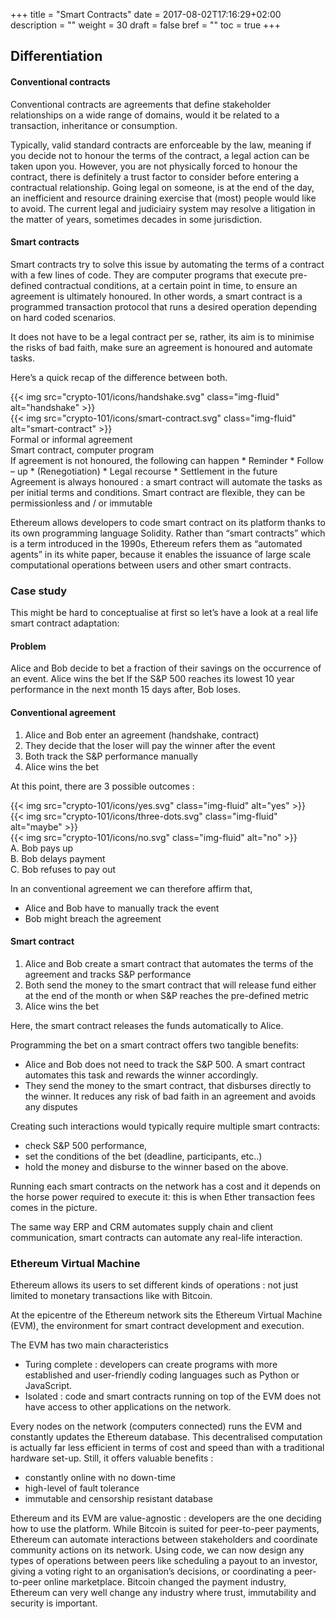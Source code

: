 +++
title = "Smart Contracts"
date = 2017-08-02T17:16:29+02:00
description = ""
weight = 30
draft = false
bref = ""
toc = true
+++


## Differentiation



#### Conventional contracts


Conventional contracts are agreements that define stakeholder relationships on a wide range of domains, would it be related to a transaction, inheritance or consumption. 

Typically, valid standard contracts are enforceable by the law, meaning if you decide not to honour the terms of the contract, a legal action can be taken upon you. 
However, you are not physically forced to honour the contract, there is definitely a trust factor to consider before entering a contractual relationship. Going legal on someone, is at the end of the day, an inefficient and resource draining exercise that (most) people would like to avoid.
The current legal and judiciairy system may resolve a litigation in the matter of years, sometimes decades in some jurisdiction.



#### Smart contracts


Smart contracts try to solve this issue by automating the terms of a contract with a few lines of code. 
They are computer programs that execute pre-defined contractual conditions, at a certain point in time, to ensure an agreement is ultimately honoured. 
In other words, a smart contract is a programmed transaction protocol that runs a desired operation depending on hard coded scenarios.

It does not have to be a legal contract per se, rather, its aim is to minimise the risks of bad faith, make sure an agreement is honoured and automate tasks. 

Here’s a quick recap of the difference between both.

<div class="container">
  <div class="row">
    <div class="col">
      {{< img src="crypto-101/icons/handshake.svg" class="img-fluid" alt="handshake" >}}
    </div>
    <div class="col">
      {{< img src="crypto-101/icons/smart-contract.svg" class="img-fluid" alt="smart-contract" >}}
    </div>
  </div>
   <div class="row">
    <div class="col">
      Formal or informal agreement
    </div>
    <div class="col">
      Smart contract, computer program
    </div>
  </div>
  <div class="row">
    <div class="col">
     If agreement is not honoured, the following can happen
      * Reminder
      * Follow – up
      * (Renegotiation)
      * Legal recourse
      * Settlement in the future
    </div>
    <div class="col">
      Agreement is always honoured : a smart contract will automate the tasks as per initial terms and conditions. Smart contract are flexible, they can be permissionless and / or immutable
    </div>
  </div>
 </div>
 
 
 
Ethereum allows developers to code smart contract on its platform thanks to its own programming language Solidity. 
Rather than “smart contracts” which is a term introduced in the 1990s, Ethereum refers them as “automated agents” in its white paper, because it enables the issuance of large scale computational operations between users and other smart contracts.





### Case study


This might be hard to conceptualise at first so let’s have a look at a real life smart contract adaptation:



#### Problem


Alice and Bob decide to bet a fraction of their savings on the occurrence of an event. 
Alice wins the bet If the S&P 500 reaches its lowest 10 year performance in the next month
15 days after, Bob loses. 



#### Conventional agreement


1. Alice and Bob enter an agreement (handshake, contract)
2. They decide that the loser will pay the winner after the event
3. Both track the S&P performance manually
4. Alice wins the bet

At this point, there are 3 possible outcomes :


<div class="container">
  <div class="row">
    <div class="col">
     {{< img src="crypto-101/icons/yes.svg" class="img-fluid" alt="yes" >}}
    </div>
    <div class="col">
     {{< img src="crypto-101/icons/three-dots.svg" class="img-fluid" alt="maybe" >}}
    </div>
    <div class="col">
     {{< img src="crypto-101/icons/no.svg" class="img-fluid" alt="no" >}}
    </div>
  </div>
  <div class="row">
    <div class="col">
      A. Bob pays up
    </div>
    <div class="col">
      B. Bob delays payment
    </div>
    <div class="col">
      C. Bob refuses to pay out
    </div>
  </div>
</div>
 
 
In an conventional agreement we can therefore affirm that,
* Alice and Bob have to manually track the event
* Bob might breach the agreement
 
 
 
 
#### Smart contract
 
 
1. Alice and Bob create a smart contract that automates the terms of the agreement and tracks S&P performance
2. Both send the money to the smart contract that will release fund either at the end of the month or when S&P reaches the pre-defined metric
3. Alice wins the bet

Here, the smart contract releases the funds automatically to Alice.

Programming the bet on a smart contract offers two tangible benefits:
*	Alice and Bob does not need to track the S&P 500. A smart contract automates this task and rewards the winner accordingly. 
* They send the money to the smart contract, that disburses directly to the winner. It reduces any risk of bad faith in an agreement and avoids any disputes

Creating such interactions would typically require multiple smart contracts: 
* check S&P 500 performance,
* set the conditions of the bet (deadline, participants, etc..)
* hold the money and disburse to the winner based on the above.

Running each smart contracts on the network has a cost and it depends on the horse power required to execute it: this is when Ether transaction fees comes in the picture.

The same way ERP and CRM automates supply chain and client communication, smart contracts can automate any real-life interaction.





### Ethereum Virtual Machine


Ethereum allows its users to set different kinds of operations : not just limited to monetary transactions like with Bitcoin.

At the epicentre of the Ethereum network sits the Ethereum Virtual Machine (EVM), the environment for smart contract development and execution. 

The EVM has two main characteristics 
* Turing complete : developers can create programs with more established and user-friendly coding languages such as Python or JavaScript.
* Isolated : code and smart contracts running on top of the EVM does not have access to other applications on the network.

Every nodes on the network (computers connected) runs the EVM and constantly updates the Ethereum database. This decentralised computation is actually far less efficient in terms of cost and speed than with a traditional hardware set-up. 
Still, it offers valuable benefits :
* constantly online with no down-time
* high-level of fault tolerance
* immutable and censorship resistant database

Ethereum and its EVM are value-agnostic : developers are the one deciding how to use the platform. While Bitcoin is suited for peer-to-peer payments, Ethereum can automate interactions between stakeholders and coordinate community actions on its network. Using code, we can now design any types of operations between peers like scheduling a payout to an investor, giving a voting right to an organisation’s decisions, or coordinating a peer-to-peer online marketplace.
Bitcoin changed the payment industry, Ethereum can very well change any industry where trust, immutability and security is important.



